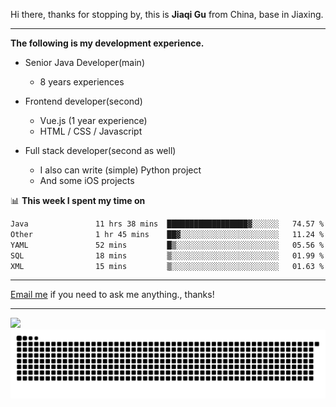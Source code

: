 Hi there, thanks for stopping by, this is **Jiaqi Gu** from China, base in Jiaxing.

---

**The following is my development experience.**

- Senior Java Developer(main)
  - 8 years experiences

- Frontend developer(second)
  - Vue.js (1 year experience)
  - HTML / CSS / Javascript
  
- Full stack developer(second as well)
  - I also can write (simple) Python project
  - And some iOS projects

📊 **This week I spent my time on**
<!--START_SECTION:waka-->

```txt
Java               11 hrs 38 mins  ██████████████████▓░░░░░░   74.57 %
Other              1 hr 45 mins    ██▓░░░░░░░░░░░░░░░░░░░░░░   11.24 %
YAML               52 mins         █▒░░░░░░░░░░░░░░░░░░░░░░░   05.56 %
SQL                18 mins         ▒░░░░░░░░░░░░░░░░░░░░░░░░   01.99 %
XML                15 mins         ▒░░░░░░░░░░░░░░░░░░░░░░░░   01.63 %
```

<!--END_SECTION:waka-->

---

[Email me](mailto:htk2klwgr@mozmail.com?subject=Hiring_from_GitHub) if you need to ask me anything., thanks!

---

![]( https://visitor-badge.glitch.me/badge?page_id=githubgujiaqi)
![]( https://github.com/droid-Q/droid-Q/raw/output/github-contribution-grid-snake.svg#gh-dark-mode-only)

